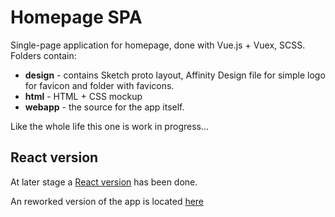 # Homepage SPA

Single-page application for homepage, done with Vue.js + Vuex, SCSS. Folders contain:

- **design** - contains Sketch proto layout, Affinity Design file for simple logo for favicon and folder with favicons.
- **html** - HTML + CSS mockup
- **webapp** - the source for the app itself.

Like the whole life this one is work in progress...

## React version

At later stage a [React version](https://github.com/d-mv/home-react-styled) has been done.

An reworked version of the app is located [here](https://github.com/d-mv/home-v2)
